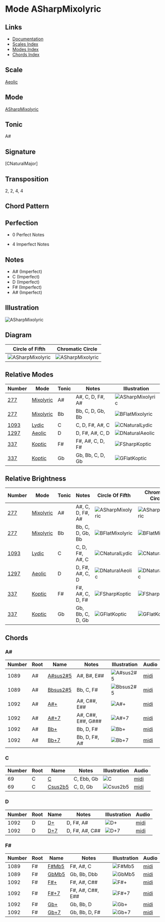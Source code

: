 # Mode ASharpMixolyric

## Links

- [Documentation](README.md)
- [Scales Index](Scales.md)
- [Modes Index](Modes.md)
- [Chords Index](Chords.md)

## Scale

[Aeolic](ScaleAeolic.md)

## Mode

[ASharpMixolyric](ModeASharpMixolyric.md)

## Tonic

A#

## Signature

[CNaturalMajor]

## Transposition

2, 2, 4, 4

## Chord Pattern



## Perfection

 - 0 Perfect Notes

 - 4 Imperfect Notes

## Notes

- A# (Imperfect)
- C (Imperfect)
- D (Imperfect)
- F# (Imperfect)
- A# (Imperfect)

## Illustration

![ASharpMixolyric](ModeASharpMixolyric.png)

## Diagram

| Circle of Fifth | Chromatic Circle |
|-----------------|------------------|
| ![ASharpMixolyric](CircleOfFifthModeASharpMixolyric.png) | ![ASharpMixolyric](ChromaticCircleModeASharpMixolyric.png) |
## Relative Modes

| Number | Mode | Tonic | Notes | Illustration |
|--------|------|-------|-------|--------------|
| [277](https://ianring.com/musictheory/scales/277) | [Mixolyric](ModeMixolyric.md) | A# | A#, C, D, F#, A# | ![ASharpMixolyric](ModeASharpMixolyric.png) |
| [277](https://ianring.com/musictheory/scales/277) | [Mixolyric](ModeMixolyric.md) | Bb | Bb, C, D, Gb, Bb | ![BFlatMixolyric](ModeBFlatMixolyric.png) |
| [1093](https://ianring.com/musictheory/scales/1093) | [Lydic](ModeLydic.md) | C | C, D, F#, A#, C | ![CNaturalLydic](ModeCNaturalLydic.png) |
| [1297](https://ianring.com/musictheory/scales/1297) | [Aeolic](ModeAeolic.md) | D | D, F#, A#, C, D | ![DNaturalAeolic](ModeDNaturalAeolic.png) |
| [337](https://ianring.com/musictheory/scales/337) | [Koptic](ModeKoptic.md) | F# | F#, A#, C, D, F# | ![FSharpKoptic](ModeFSharpKoptic.png) |
| [337](https://ianring.com/musictheory/scales/337) | [Koptic](ModeKoptic.md) | Gb | Gb, Bb, C, D, Gb | ![GFlatKoptic](ModeGFlatKoptic.png) |
## Relative Brightness

| Number | Mode | Tonic | Notes | Circle Of Fifth | Chromatic Circle |
|--------|------|-------|-------|-----------------|------------------|
| [277](https://ianring.com/musictheory/scales/277) | [Mixolyric](ModeMixolyric.md) | A# | A#, C, D, F#, A# | ![ASharpMixolyric](CircleOfFifthModeASharpMixolyric.png) | ![ASharpMixolyric](ChromaticCircleModeASharpMixolyric.png) |
| [277](https://ianring.com/musictheory/scales/277) | [Mixolyric](ModeMixolyric.md) | Bb | Bb, C, D, Gb, Bb | ![BFlatMixolyric](CircleOfFifthModeBFlatMixolyric.png) | ![BFlatMixolyric](ChromaticCircleModeBFlatMixolyric.png) |
| [1093](https://ianring.com/musictheory/scales/1093) | [Lydic](ModeLydic.md) | C | C, D, F#, A#, C | ![CNaturalLydic](CircleOfFifthModeCNaturalLydic.png) | ![CNaturalLydic](ChromaticCircleModeCNaturalLydic.png) |
| [1297](https://ianring.com/musictheory/scales/1297) | [Aeolic](ModeAeolic.md) | D | D, F#, A#, C, D | ![DNaturalAeolic](CircleOfFifthModeDNaturalAeolic.png) | ![DNaturalAeolic](ChromaticCircleModeDNaturalAeolic.png) |
| [337](https://ianring.com/musictheory/scales/337) | [Koptic](ModeKoptic.md) | F# | F#, A#, C, D, F# | ![FSharpKoptic](CircleOfFifthModeFSharpKoptic.png) | ![FSharpKoptic](ChromaticCircleModeFSharpKoptic.png) |
| [337](https://ianring.com/musictheory/scales/337) | [Koptic](ModeKoptic.md) | Gb | Gb, Bb, C, D, Gb | ![GFlatKoptic](CircleOfFifthModeGFlatKoptic.png) | ![GFlatKoptic](ChromaticCircleModeGFlatKoptic.png) |

## Chords

### A#

| Number | Root | Name | Notes | Illustration | Audio |
|--------|------|------|-------|--------------|-------|
| 1089 | A# | [A#sus2#5](ChordASharpSuspendedSecondSharpFifth.md) | A#, B#, E## | ![A#sus2#5](ChordASharpSuspendedSecondSharpFifthRootPosition.png) | [midi](ChordASharpSuspendedSecondSharpFifthRootPosition.mid) |
| 1089 | A# | [Bbsus2#5](ChordBFlatSuspendedSecondSharpFifth.md) | Bb, C, F# | ![Bbsus2#5](ChordBFlatSuspendedSecondSharpFifthRootPosition.png) | [midi](ChordBFlatSuspendedSecondSharpFifthRootPosition.mid) |
| 1092 | A# | [A#+](ChordASharpAugmented.md) | A#, C##, E## | ![A#+](ChordASharpAugmentedRootPosition.png) | [midi](ChordASharpAugmentedRootPosition.mid) |
| 1092 | A# | [A#+7](ChordASharpAugmentedAugmentedSeventh.md) | A#, C##, E##, G### | ![A#+7](ChordASharpAugmentedAugmentedSeventhRootPosition.png) | [midi](ChordASharpAugmentedAugmentedSeventhRootPosition.mid) |
| 1092 | A# | [Bb+](ChordBFlatAugmented.md) | Bb, D, F# | ![Bb+](ChordBFlatAugmentedRootPosition.png) | [midi](ChordBFlatAugmentedRootPosition.mid) |
| 1092 | A# | [Bb+7](ChordBFlatAugmentedAugmentedSeventh.md) | Bb, D, F#, A# | ![Bb+7](ChordBFlatAugmentedAugmentedSeventhRootPosition.png) | [midi](ChordBFlatAugmentedAugmentedSeventhRootPosition.mid) |

### C

| Number | Root | Name | Notes | Illustration | Audio |
|--------|------|------|-------|--------------|-------|
| 69 | C | [C](ChordCNaturalDiminishedFlatThird.md) | C, Ebb, Gb | ![C](ChordCNaturalDiminishedFlatThirdRootPosition.png) | [midi](ChordCNaturalDiminishedFlatThirdRootPosition.mid) |
| 69 | C | [Csus2b5](ChordCNaturalSuspendedSecondFlatFifth.md) | C, D, Gb | ![Csus2b5](ChordCNaturalSuspendedSecondFlatFifthRootPosition.png) | [midi](ChordCNaturalSuspendedSecondFlatFifthRootPosition.mid) |

### D

| Number | Root | Name | Notes | Illustration | Audio |
|--------|------|------|-------|--------------|-------|
| 1092 | D | [D+](ChordDNaturalAugmented.md) | D, F#, A# | ![D+](ChordDNaturalAugmentedRootPosition.png) | [midi](ChordDNaturalAugmentedRootPosition.mid) |
| 1092 | D | [D+7](ChordDNaturalAugmentedAugmentedSeventh.md) | D, F#, A#, C## | ![D+7](ChordDNaturalAugmentedAugmentedSeventhRootPosition.png) | [midi](ChordDNaturalAugmentedAugmentedSeventhRootPosition.mid) |

### F#

| Number | Root | Name | Notes | Illustration | Audio |
|--------|------|------|-------|--------------|-------|
| 1089 | F# | [F#Mb5](ChordFSharpMajorFlatFifth.md) | F#, A#, C | ![F#Mb5](ChordFSharpMajorFlatFifthRootPosition.png) | [midi](ChordFSharpMajorFlatFifthRootPosition.mid) |
| 1089 | F# | [GbMb5](ChordGFlatMajorFlatFifth.md) | Gb, Bb, Dbb | ![GbMb5](ChordGFlatMajorFlatFifthRootPosition.png) | [midi](ChordGFlatMajorFlatFifthRootPosition.mid) |
| 1092 | F# | [F#+](ChordFSharpAugmented.md) | F#, A#, C## | ![F#+](ChordFSharpAugmentedRootPosition.png) | [midi](ChordFSharpAugmentedRootPosition.mid) |
| 1092 | F# | [F#+7](ChordFSharpAugmentedAugmentedSeventh.md) | F#, A#, C##, E## | ![F#+7](ChordFSharpAugmentedAugmentedSeventhRootPosition.png) | [midi](ChordFSharpAugmentedAugmentedSeventhRootPosition.mid) |
| 1092 | F# | [Gb+](ChordGFlatAugmented.md) | Gb, Bb, D | ![Gb+](ChordGFlatAugmentedRootPosition.png) | [midi](ChordGFlatAugmentedRootPosition.mid) |
| 1092 | F# | [Gb+7](ChordGFlatAugmentedAugmentedSeventh.md) | Gb, Bb, D, F# | ![Gb+7](ChordGFlatAugmentedAugmentedSeventhRootPosition.png) | [midi](ChordGFlatAugmentedAugmentedSeventhRootPosition.mid) |

